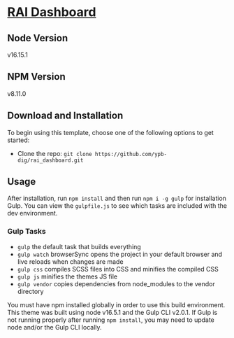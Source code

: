 # [RAI Dashboard](https://rainvestimentos.com.br)

## Node Version
v16.15.1

## NPM Version
v8.11.0

## Download and Installation

To begin using this template, choose one of the following options to get started:

* Clone the repo: `git clone https://github.com/ypb-dig/rai_dashboard.git`

## Usage

After installation, run `npm install` and then run `npm i -g gulp` for installation Gulp. You can view the `gulpfile.js` to see which tasks are included with the dev environment.

### Gulp Tasks

* `gulp` the default task that builds everything
* `gulp watch` browserSync opens the project in your default browser and live reloads when changes are made
* `gulp css` compiles SCSS files into CSS and minifies the compiled CSS
* `gulp js` minifies the themes JS file
* `gulp vendor` copies dependencies from node_modules to the vendor directory

You must have npm installed globally in order to use this build environment. This theme was built using node v16.5.1 and the Gulp CLI v2.0.1. If Gulp is not running properly after running `npm install`, you may need to update node and/or the Gulp CLI locally.